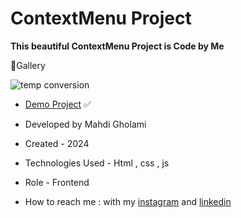 # ContextMenu Project

**This beautiful ContextMenu Project is Code by Me**


📸Gallery

![temp conversion](https://github.com/user-attachments/assets/24e57520-37df-431e-9fc8-fde60d7b775e)

- [Demo Project](https://mhdigholami.github.io/TodoList/) ✅

- Developed by Mahdi Gholami

- Created - 2024

- Technologies Used - Html , css , js

- Role - Frontend

- How to reach me : with my [instagram](https://www.instagram.com/mahdi_gholami_web) and [linkedin](https://www.linkedin.com/in/mahdi-gholami-developer)
